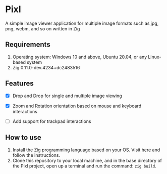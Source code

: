# Pixl
A simple image viewer application for multiple image formats such as jpg, png, webm, and so on written in Zig

## Requirements
1. Operating system: Windows 10 and above, Ubuntu 20.04, or any Linux-based system
2. Zig 0.11.0-dev.4234+dc2483516 

## Features
- [X] Drop and Drop for single and multiple image viewing
- [X] Zoom and Rotation orientation based on mouse and keyboard interactions
- [ ] Add support for trackpad interactions


## How to use
1. Install the Zig programming language based on your OS. Visit [here](https://ziglang.org/download/) and follow the instructions.
2. Clone this repository to your local machine, and in the base directory of the Pixl project, open up a terminal and run the command: `zig build`.
